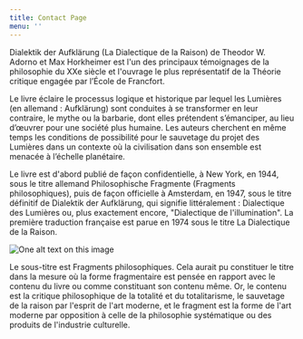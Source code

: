 ```yaml
---
title: Contact Page
menu: ''
---
```


Dialektik der Aufklärung (La Dialectique de la Raison) de Theodor
W. Adorno et Max Horkheimer est l'un des principaux témoignages de la
philosophie du XXe siècle et l'ouvrage le plus représentatif de la
Théorie critique engagée par l’École de Francfort.

Le livre éclaire le processus logique et historique par lequel les
Lumières (en allemand : Aufklärung) sont conduites à se transformer en
leur contraire, le mythe ou la barbarie, dont elles prétendent
s’émanciper, au lieu d’œuvrer pour une société plus humaine. Les
auteurs cherchent en même temps les conditions de possibilité pour le
sauvetage du projet des Lumières dans un contexte où la civilisation
dans son ensemble est menacée à l’échelle planétaire.

Le livre est d'abord publié de façon confidentielle, à New York, en
1944, sous le titre allemand Philosophische Fragmente (Fragments
philosophiques), puis de façon officielle à Amsterdam, en 1947, sous
le titre définitif de Dialektik der Aufklärung, qui signifie
littéralement : Dialectique des Lumières ou, plus exactement encore,
"Dialectique de l'illumination". La première traduction française est
parue en 1974 sous le titre La Dialectique de la Raison.

![One alt text on this
image](https://78.media.tumblr.com/5b3d7b6e15ea3eba2ca822a315ee0510/tumblr_os68y2V3AL1twkjb3o1_1280.jpg)

Le sous-titre est Fragments philosophiques. Cela aurait pu constituer
le titre dans la mesure où la forme fragmentaire est pensée en rapport
avec le contenu du livre ou comme constituant son contenu même. Or, le
contenu est la critique philosophique de la totalité et du
totalitarisme, le sauvetage de la raison par l'esprit de l'art
moderne, et le fragment est la forme de l'art moderne par opposition à
celle de la philosophie systématique ou des produits de l'industrie
culturelle.


